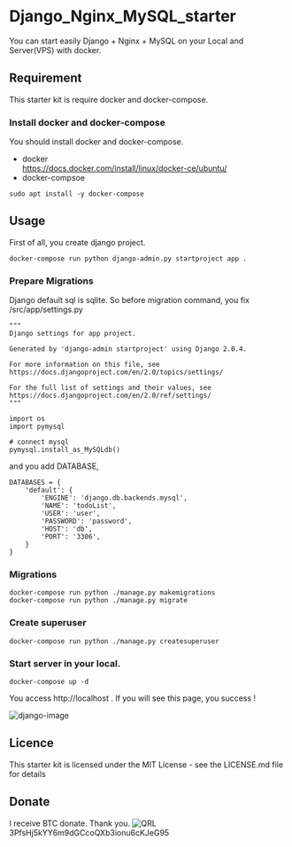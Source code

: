 # Django_Nginx_MySQL_starter
You can start easily Django + Nginx + MySQL on your Local and Server(VPS) with docker.


## Requirement
This starter kit is require docker and docker-compose.
### Install docker and docker-compose
You should install docker and docker-compose.
- docker  
https://docs.docker.com/install/linux/docker-ce/ubuntu/
- docker-compsoe
```
sudo apt install -y docker-compose
```
## Usage

First of all, you create django project.
```
docker-compose run python django-admin.py startproject app .
```

### Prepare Migrations
Django default sql is sqlite.
So before migration command, you fix /src/app/settings.py

```
"""
Django settings for app project.

Generated by 'django-admin startproject' using Django 2.0.4.

For more information on this file, see
https://docs.djangoproject.com/en/2.0/topics/settings/

For the full list of settings and their values, see
https://docs.djangoproject.com/en/2.0/ref/settings/
"""

import os
import pymysql

# connect mysql
pymysql.install_as_MySQLdb()
```
and you add DATABASE,
```
DATABASES = {
    'default': {
        'ENGINE': 'django.db.backends.mysql',
        'NAME': 'todoList',
        'USER': 'user',
        'PASSWORD': 'password',
        'HOST': 'db',
        'PORT': '3306',
    }
}
```

### Migrations
```
docker-compose run python ./manage.py makemigrations
docker-compose run python ./manage.py migrate
```

### Create superuser
```
docker-compose run python ./manage.py createsuperuser
```

### Start server in your local.
```
docker-compose up -d
```

You access http://localhost .
If you will see this page, you success !

![django-image](https://user-images.githubusercontent.com/11535206/59239910-b6661280-8bf2-11e9-84e8-1733e94aa033.png)

## Licence
This starter kit is licensed under the MIT License - see the LICENSE.md file for details

## Donate
I receive BTC donate. Thank you.
![QRL](https://user-images.githubusercontent.com/11535206/59242610-b0c0fa80-8bfb-11e9-9bdc-caa4764dc14e.png)  
3PfsHj5kYY6m9dGCcoQXb3ionu6cKJeG95

